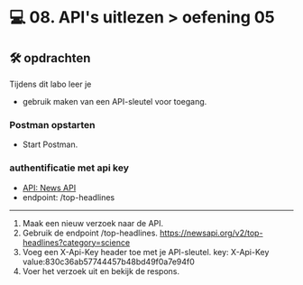 # 💻 08. API's uitlezen > oefening 05

## 🛠️ opdrachten

Tijdens dit labo leer je
 - gebruik maken van een API-sleutel voor toegang.

### Postman opstarten

 - Start Postman.

### authentificatie met api key

 - [API: News API](https://newsapi.org)
 - endpoint: /top-headlines

---

1. Maak een nieuw verzoek naar de API.
2. Gebruik de endpoint /top-headlines.
    https://newsapi.org/v2/top-headlines?category=science
3. Voeg een X-Api-Key header toe met je API-sleutel.
key: X-Api-Key
value:830c36ab57744457b48bd49f0a7e94f0
4. Voer het verzoek uit en bekijk de respons.
